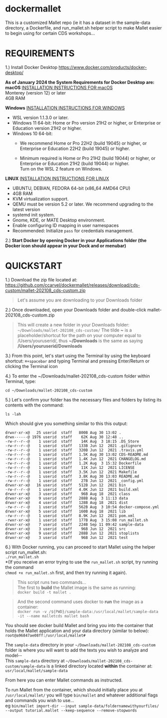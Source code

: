 # dockermallet
This is a customized Mallet repo (ie it has a dataset in the sample-data directory, a Dockerfile, and run_mallet.sh helper script to make Mallet easier to begin using for certain CDS workshops... <br>
# REQUIREMENTS<BR>
1.) Install Docker Desktop https://www.docker.com/products/docker-desktop/  

**As of January 2024 the System Requirements for Docker Desktop are:**
**macOS** [INSTALLATION INSTRUCTIONS FOR macOS](https://docs.docker.com/desktop/release-notes/#:~:text=Minimum%20OS%20version%20to%20install,%2Ffor%2Dmac%237000.)    
Monterey (version 12) or later  
4GB RAM  


**Windows**  [INSTALLATION INSTRUCTIONS FOR WINDOWS](https://docs.docker.com/desktop/install/windows-install/#:~:text=WSL%20version%201.1.3.0%20or,(build%2019045)%20or%20higher.)  
- WSL version 1.1.3.0 or later.  
- Windows 11 64-bit: Home or Pro version 21H2 or higher, or Enterprise or Education version 21H2 or higher.  
- Windows 10 64-bit:  
    * We recommend Home or Pro 22H2 (build 19045) or higher, or Enterprise or Education 22H2 (build 19045) or higher.  

    * Minimum required is Home or Pro 21H2 (build 19044) or higher, or Enterprise or Education 21H2 (build 19044) or higher.  
    Turn on the WSL 2 feature on Windows.   


**LINUX** [INSTALLATION INSTRUCTIONS FOR LINUX](https://docs.docker.com/desktop/install/linux-install/)

- UBUNTU, DEBIAN, FEDORA 64-bit (x86_64 AMD64 CPU)  
- 4GB RAM  
- KVM virtualization support.
- QEMU must be version 5.2 or later. We recommend upgrading to the latest version
- systemd init system.
- Gnome, KDE, or MATE Desktop environment.
- Enable configuring ID mapping in user namespaces
- Recommended: Initialize ```pass``` for credentials management.

2.) **Start Docker by opening Docker in your Applications folder (the Docker icon should appear in your Dock and or menubar)**  
   
# QUICKSTART   
1.) Download the zip file located at: https://github.com/ccarvel/dockermallet/releases/download/cds-custom/mallet-202108_cds-custom.zip  
> Let's assume you are downloading to your Downloads folder
   
2.) Once downloaded, open your Downloads folder and double-click mallet-202108_cds-custom.zip   
> This will create a new folder in your Downloads folder: ```~/Downloads/mallet-202108_cds-custom/```
> The tilde **~** is a placeholder/shortcut for the path on your computer equal to /Users/youruserid/, thus **~/Downloads** is the same as saying **/Users/youruserid/Downloads**      
   
3.) From this point, let's start using the Terminal by using the keyboard shortcut: ```⌘+spacebar``` and typing Terminal and pressing Enter/Return or clicking the Terminal icon      
    
4.) To enter the ~/Downloads/mallet-202108_cds-custom folder within Terminal, type:  
   
```cd ~/Downloads/mallet-202108_cds-custom```  
   
5.) Let's confirm your folder has the necessary files and folders by listing its contents with the command:   
     
```ls -lah```   

   
Which should give you something similar to this this output:  
```total 176
drwxr-xr-x@   25 userid  staff   800B Aug 30 13:02 .
drwx------@ 1976 userid  staff    62K Aug 30 12:48 ..
-rw-r--r--@    1 userid  staff    14K Aug  3 18:15 .DS_Store
-rw-r--r--@    1 userid  staff   133B Jun 12  2021 .gitignore
-rw-r--r--@    1 userid  staff   320B Jun 12  2021 .travis.yml
-rw-r--r--@    1 userid  staff   1.5K Aug 30 13:02 CDS-README.md
-rw-r--r--@    1 userid  staff   1.4K Jun 12  2021 CHANGELOG.md
-rw-r--r--@    1 userid  staff   1.2K Aug  3 15:32 Dockerfile
-rw-r--r--@    1 userid  staff    11K Jun 12  2021 LICENSE
-rw-r--r--@    1 userid  staff   3.5K Jun 12  2021 Makefile
-rw-r--r--@    1 userid  staff   3.8K Aug 30 13:03 README.md
-rw-r--r--@    1 userid  staff    27B Jun 12  2021 _config.yml
drwxr-xr-x@   16 userid  staff   512B Jun 12  2021 bin
-rw-r--r--@    1 userid  staff   4.0K Jun 12  2021 build.xml
drwxr-xr-x@    3 userid  staff    96B Aug 18  2021 class
drwxr-xr-x@    9 userid  staff   288B Aug  3 11:13 data
drwxr-xr-x@    4 userid  staff   128B Aug 18  2021 dist
-rw-r--r--@    1 userid  staff   562B Aug  3 10:54 docker-compose.yml
drwxr-xr-x@    5 userid  staff   160B Aug 18  2021 lib
-rw-r--r--@    1 userid  staff   8.9K Jun 12  2021 pom.xml
-rwxr-xr-x@    1 userid  staff   177B Aug  3 15:08 run_mallet.sh
drwxr-xr-x@    7 userid  staff   224B Sep 11 09:42 sample-data
drwxr-xr-x@    3 userid  staff    96B Jun 12  2021 src
drwxr-xr-x@    9 userid  staff   288B Jun 12  2021 stoplists
drwxr-xr-x@    3 userid  staff    96B Jun 12  2021 test
```   
   
6.) With Docker running, you can proceed to start Mallet using the helper script run_mallet.sh:        
```./run_mallet.sh```  
*(If you receive an error trying to use the ```run_mallet.sh``` script, try running the command  
```chmod +x run_mallet.sh``` first, and then try running it again).     

> This script runs two commands...   
> The first to **build** the Mallet image is the same as running:   
> ```docker build -t mallet .```

> And the second command uses docker to **run** the image as a container:   
> ```docker run -v /${PWD}/sample-data:/usr/local/mallet/sample-data -it --name malletcds mallet bash```
  
You should see docker build Mallet and bring you into the container that holds the Mallet application and your data directory (similar to below):  
```root@a96847ae08ff:/usr/local/mallet#```   

   
The ```sample-data``` directory in your ```~/Downloads/mallet-202108_cds-custom``` folder is where you will want to add the texts you wish to analyze and model--   
This ```sample-data``` directory at ```~/Downloads/mallet-202108_cds-custom/sample-data``` is a linked directory located **within** the container at: ```usr/local/mallet/sample-data```   

   
From here you can enter Mallet commands as instructed.  
   
To run Mallet from the container, which should initially place you at ```/usr/local/mallet/``` you will type ```bin/mallet``` and whatever additional flags and commands you wish to use...    
eg ```bin/mallet import-dir --input sample-data/foldernamewithyourfiles/ --output tutorial.mallet --keep-sequence --remove-stopwords```   

